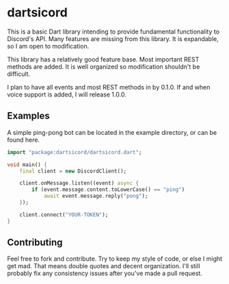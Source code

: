 # dartsicord

This is a basic Dart library intending to provide fundamental functionality to Discord's API.
Many features are missing from this library. It is expandable, so I am open to modification.

This library has a relatively good feature base. Most important REST methods are added.
It is well organized so modification shouldn't be difficult.

I plan to have all events and most REST methods in by 0.1.0. If and when voice support is
added, I will release 1.0.0.

## Examples

A simple ping-pong bot can be located in the example directory, or can be found here.

```dart
import "package:dartsicord/dartsicord.dart";

void main() {
    final client = new DiscordClient();

    client.onMessage.listen((event) async {
        if (event.message.content.toLowerCase() == "ping")
            await event.message.reply("pong");
    });

    client.connect("YOUR-TOKEN");
}
```

## Contributing

Feel free to fork and contribute. Try to keep my style of code, or else I might get mad. That means double quotes
and decent organization. I'll still probably fix any consistency issues after you've made a pull request.
